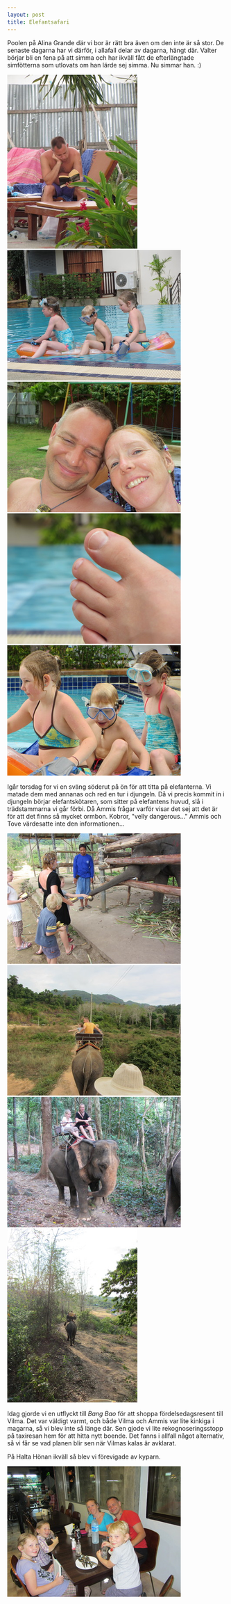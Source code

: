 ```yaml
---
layout: post
title: Elefantsafari
---
```


Poolen på Alina Grande där vi bor är rätt bra även om den inte är så stor. De senaste dagarna har vi därför, i allafall delar av dagarna, hängt där. Valter börjar bli en fena på att simma och har ikväll fått de efterlängtade simfötterna som utlovats om han lärde sej simma. Nu simmar han. :)

<a href="/images/2012-01-19/IMG_0986.JPG"><img src="/images/2012-01-19/thumbnails/IMG_0986.JPG" /></a>
<a href="/images/2012-01-19/IMG_1000.JPG"><img src="/images/2012-01-19/thumbnails/IMG_1000.JPG" /></a>
<a href="/images/2012-01-19/IMG_1005.JPG"><img src="/images/2012-01-19/thumbnails/IMG_1005.JPG" /></a>
<a href="/images/2012-01-19/IMG_1008.JPG"><img src="/images/2012-01-19/thumbnails/IMG_1008.JPG" /></a>
<a href="/images/2012-01-19/IMG_1024.JPG"><img src="/images/2012-01-19/thumbnails/IMG_1024.JPG" /></a>

Igår torsdag for vi en sväng söderut på ön för att titta på elefanterna. Vi matade dem med annanas och red en tur i djungeln. Då vi precis kommit in i djungeln börjar elefantskötaren, som sitter på elefantens huvud, slå i trädstammarna vi går förbi. Då Ammis frågar varför visar det sej att det är för att det finns så mycket ormbon. Kobror, "velly dangerous..." Ammis och Tove värdesatte inte den informationen...

<a href="/images/2012-01-19/IMG_1031.JPG"><img src="/images/2012-01-19/thumbnails/IMG_1031.JPG" /></a>
<a href="/images/2012-01-19/IMG_1036.JPG"><img src="/images/2012-01-19/thumbnails/IMG_1036.JPG" /></a>
<a href="/images/2012-01-19/IMG_1050.JPG"><img src="/images/2012-01-19/thumbnails/IMG_1050.JPG" /></a>
<a href="/images/2012-01-19/IMG_1053.JPG"><img src="/images/2012-01-19/thumbnails/IMG_1053.JPG" /></a>

Idag gjorde vi en utflyckt till _Bang Bao_ för att shoppa fördelsedagsresent till Vilma. Det var väldigt varmt, och både Vilma och Ammis var lite kinkiga i magarna, så vi blev inte så länge där. Sen gjode vi lite rekognoseringsstopp på taxiresan hem för att hitta nytt boende. Det fanns i allfall något alternativ, så vi får se vad planen blir sen när Vilmas kalas är avklarat.

På Halta Hönan ikväll så blev vi förevigade av kyparn.

<a href="/images/2012-01-19/IMG_1069.JPG"><img src="/images/2012-01-19/thumbnails/IMG_1069.JPG" /></a>
